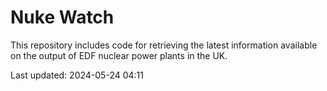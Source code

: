# Nuke Watch

This repository includes code for retrieving the latest information available on the output of EDF nuclear power plants in the UK.

Last updated: 2024-05-24 04:11
